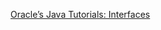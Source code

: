[Oracle’s Java Tutorials: Interfaces](https://docs.oracle.com/javase/tutorial/java/IandI/createinterface.html)
